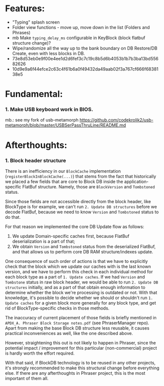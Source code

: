 # Features:

- "Typing" splash screen
- Folder view functions - move up, move down in the list (Folders and Phrases)
- mb Make `typing_delay_ms` configurable in KeyBlock (block flatbuf structure change)?
- Wipe/randomize all the way up to the bank boundary on DB Restore/DB Create, even with less blocks in DB.
- 73e8d53eb0e9f00e4ee1d2d6fef3c7c19c8b5d6b4053b1b7b3ba13bd55682626
- 10d9e9a6f44efce2c63c4f61b6a0f49432da49aab02f3a767cf666f6838138e5

# Fundamental:

### 1. Make USB keyboard work in BIOS.

mb.: see my fork of usb-metamorph
https://github.com/codekrolik2/usb-metamorph/blob/master/USBSerPassThruLine/README.md


# Afterthoughts:

### 1. Block header structure

There is an inefficiency in our `BlockCache` implementation (`registerBlockInBlockCache(...)`) that stems from the fact that historically we placed a few fields that are core to Block DB inside the application-specific FlatBuf structure.
Namely, those are `BlockVersion` and `Tombstoned` status.

Since those fields are not accessible directly from the block header, like BlockType is for example, we can't run `2. Update DB structures` before we decode FlatBuf, because we need to know `Version` and `Tombstoned` status to do that.

For that reason we implemented the core DB Update flow as follows:
  1. We update Domain-specific caches first, because FlatBuf deserialization is a part of that;
  2. We obtain `Version` and `Tombstoned` status from the deserialized FlatBuf, and that allows us to perform core DB RAM structure/indexes update.

One consequence of such order of actions is that we have to explicitly check that the block which we update our caches with
  is the last known version, and we have to perform this check in each individual method for each block type as a part of `1. Update caches`.
If we had `Version` and `Tombstone` status in raw block header, we would be able to run `2. Update DB structures` initially,
  and as a part of that obtain enough information to determine whether the block we're processing is outdated or not.
With that knowledge, it's possible to decide whether we should or shouldn't run `1. Update caches` for a given block more generally for any block type, and get rid of BlockType-specific checks in those methods.

The inaccuracy of current placement of those fields is briefly mentioned in `APDX_A. Phraser Block Storage notes.pdf` (see PhraserManager repo).
Apart from making the base Block DB structure less reusable, it causes practical inconveniences as well, like the one described above.

However, straightening this out is not likely to happen in Phraser, since the potential impact / improvement for this particular (non-commercial) project is hardly worth the effort required.

With that said, if BlockDB technology is to be reused in any other projects, it's strongly recommended to make this structural change before everything else. If there are any afterthoughts in Phraser project, this is the most important of them all.
